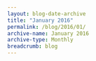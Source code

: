 ```yaml
---
layout: blog-date-archive
title: "January 2016"
permalink: /blog/2016/01/
archive-name: January 2016
archive-type: Monthly
breadcrumb: blog
---
```

